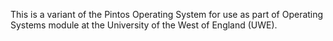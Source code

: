 This is a variant of the Pintos Operating System for use as part of Operating Systems module at the University of the West of England (UWE).
